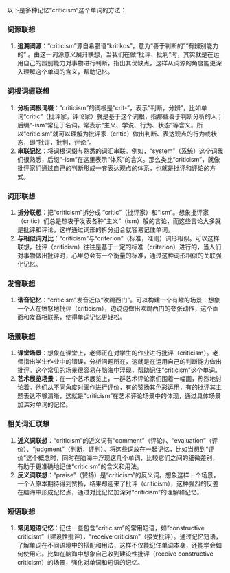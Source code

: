 以下是多种记忆“criticism”这个单词的方法：

### 词源联想
1. **追溯词源**：“criticism”源自希腊语“kritikos”，意为“善于判断的”“有辨别能力的” 。由这一词源意义展开联想，当我们在做“批评、批判”时，其实就是在运用自己的辨别能力对事物进行判断，指出其优缺点，这样从词源的角度能更深入理解这个单词的含义，帮助记忆。

### 词根词缀联想
1. **分析词根词缀**：“criticism”的词根是“crit-”，表示“判断，分辨”，比如单词“critic”（批评家，评论家）就是基于这个词根，指那些善于判断分析的人；后缀“-ism”常见于名词，常表示“主义、学说、行为、状态”等含义。所以“criticism”就可以理解为批评家（critic）做出判断、表达观点的行为或状态，即“批评，批判，评论”。
2. **串联记忆**：将词根词缀与熟悉的词汇串联。例如，“system”（系统）这个词我们很熟悉，后缀“-ism”在这里表示“体系”的含义。那么类比“criticism”，就像批评家们通过自己的判断形成一套表达观点的体系，也就是批评和评论的方式。

### 词形联想
1. **拆分联想**：把“criticism”拆分成 “critic”（批评家）和“ism”。想象批评家（critic）们总是热衷于发表各种“主义”（ism）般的言论，而这些言论大多就是批评和评论，这样通过词形的拆分组合就容易记住单词。
2. **与相似词对比**：“criticism”与“criterion”（标准，准则）词形相似。可以这样联想，批评（criticism）往往是基于一定的标准（criterion）进行的，当人们对事物做出批评时，心里总会有一个衡量的标准，通过这种词形相似的关联强化记忆。

### 发音联想
1. **谐音记忆**：“criticism”发音近似“吹踢西门”。可以构建一个有趣的场景：想象一个人在愤怒地批评（criticism），边说边做出吹踢西门的夸张动作，这个画面和发音相联系，使得单词记忆更轻松。

### 场景联想
1. **课堂场景**：想象在课堂上，老师正在对学生的作业进行批评（criticism）。老师指出学生作业中的错误，分析问题所在，这就是在运用自己的判断能力做出批评。这个常见的场景很容易在脑海中浮现，帮助记住“criticism”这个单词。
2. **艺术展览场景**：在一个艺术展览上，一群艺术评论家们围着一幅画，热烈地讨论着。他们从不同角度对画作进行评价，有的赞扬其色彩运用，有的批评其主题表达不够清晰，这就是“criticism”在艺术评论场景中的体现，通过具体场景加深对单词的记忆。

### 相关词汇联想
1. **近义词联想**：“criticism”的近义词有“comment”（评论）、“evaluation”（评价）、“judgment”（判断，评判）。将这些词放在一起记忆，比如当想到“评价”这个概念时，同时在脑海中浮现这几个单词，比较它们之间的细微差别，有助于更准确地记住“criticism”的含义和用法。
2. **反义词联想**：“praise”（赞扬）是“criticism”的反义词。想象这样一个场景，一个人原本期待得到赞扬，结果却迎来了批评（criticism），这种强烈的反差在脑海中形成记忆点，通过对比记忆加深对“criticism”的理解和记忆。

### 短语联想
1. **常见短语记忆**：记住一些包含“criticism”的常用短语，如“constructive criticism”（建设性批评），“receive criticism”（接受批评）。通过记忆短语，了解单词在不同语境中的搭配和用法，这样不仅能记住单词本身，还能学会如何使用它。比如在脑海中想象自己收到建设性批评（receive constructive criticism）的场景，强化对单词和短语的记忆。 